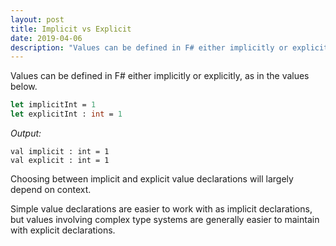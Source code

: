 ```yaml
---
layout: post
title: Implicit vs Explicit
date: 2019-04-06
description: "Values can be defined in F# either implicitly or explicitly, as in the values below."
---
```


Values can be defined in F# either implicitly or explicitly, as in the values below.

```fsharp
let implicitInt = 1
let explicitInt : int = 1
```

*Output:*
```console
val implicit : int = 1
val explicit : int = 1
```


Choosing between implicit and explicit value declarations will largely depend on context.  

Simple value declarations are easier to work with as implicit declarations, but values involving complex type systems are generally easier to maintain with explicit declarations.  


